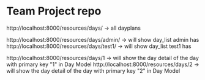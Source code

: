 # Team Project repo


http://localhost:8000/resources/days/       -> all dayplans

http://localhost:8000/resources/days/admin/ -> will show day_list admin has
http://localhost:8000/resources/days/test1/ -> will show day_list test1 has


http://localhost:8000/resources/days/1      -> will show the day detail of the day with primary key "1" in Day Model
http://localhost:8000/resources/days/2      -> will show the day detail of the day with primary key "2" in Day Model